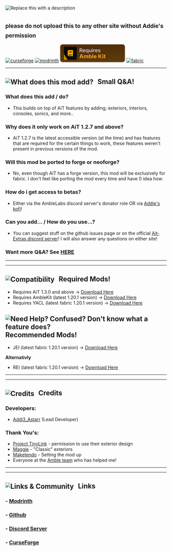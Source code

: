 ![Replace this with a description](https://cdn.modrinth.com/data/cached_images/95e918d0f5e8fea049cf34eede40dd05fdaab879.png)







<sub>please do not upload this to any other site without Addie's permission</sub>
-------------

[<img alt="curseforge" height="56" src="https://cdn.jsdelivr.net/npm/@intergrav/devins-badges@3/assets/cozy/available/curseforge_vector.svg">](https://legacy.curseforge.com/minecraft/mc-mods/ait-extras) <!-- SVG version -->
[<img alt="modrinth" height="56" src="https://cdn.jsdelivr.net/npm/@intergrav/devins-badges@3/assets/cozy/available/modrinth_vector.svg">](https://modrinth.com/mod/ait-extras) <!-- SVG version -->
[<img alt="amble" height="56" src="https://raw.githubusercontent.com/amblelabs/modkit/refs/heads/main/promo/cozy_vector_requires.svg">](https://modrinth.com/mod/amblekit)
[<img alt="fabric" height="56" src="https://cdn.jsdelivr.net/npm/@intergrav/devins-badges@3/assets/cozy/supported/fabric_vector.svg">](https://fabricmc.net/) <!-- SVG version -->

-------------
<h2>
  <img src="https://cdn.modrinth.com/data/cached_images/b18b275a0e9bb4000e015b935b65037166301538.png"
       alt="What does this mod add?"
       width="25"
       height="25"
       style="vertical-align: middle; margin-right: 8px;">
  Small Q&A!
</h2>

### What does this add / do?

- This builds on top of AiT features by adding; exteriors, interiors, consoles, sonics, and more..

### Why does it only work on AiT 1.2.7 and above?

- AiT 1.2.7 is the latest accessible version (at the time) and has features that are required for the certain things to work, these features weren't present in previous versions of the mod.

### Will this mod be ported to forge or neoforge?

- No, even though AiT has a forge version, this mod will be exclusively for fabric. I don't feel like porting the mod every time and have 0 idea how.


### How do i get access to betas?
- Either via the AmbleLabs discord server's donator role OR via [Addie's kofi](https://ko-fi.com/addi3dabaddie)!

### Can you add... / How do you use...?
- You can suggest stuff on the github issues page or on the official [Ait-Extras discord server](https://discord.gg/5JDKuzarcS)! I will also answer any questions on either site!

### Want more Q&A? See [HERE](https://github.com/amblelabs/ait-extras/wiki/Q&A)

-------------
-------------

<h2>
  <img src="https://cdn.modrinth.com/data/cached_images/808c7934614530076d21dd0cf5c5e2e992595985.png"
       alt="Compatibility"
       width="25"
       height="25"
       style="vertical-align: middle; margin-right: 8px;">
  Required Mods!
</h2>

- Requires AiT 1.3.0 and above -> [Download Here](https://modrinth.com/mod/ait/versions)
- Requires AmbleKit (latest 1.20.1 version) -> [Download Here](https://modrinth.com/mod/amblekit/versions)
- Requires YACL (latest fabric 1.20.1 version) -> [Download Here](https://modrinth.com/mod/yacl/versions?g=1.20.1&l=fabric)

<h2>
  <img src="https://cdn.modrinth.com/data/cached_images/29848556cea889595907388e4cb59a97a4e86aea.png"
       alt="Need Help? Confused? Don't know what a feature does?"
       width="25"
       height="25"
       style="vertical-align: middle; margin-right: 8px;">
  Recommended Mods!
</h2>

- JEI (latest fabric 1.20.1 version) -> [Download Here](https://modrinth.com/mod/jei/versions?g=1.20.1&l=fabric)

**Alternativly**

- REI (latest fabric 1.20.1 version) -> [Download Here](https://modrinth.com/mod/rei/versions?g=1.20.1&l=fabric)

-------------
-------------

<h2>
  <img src="https://cdn.modrinth.com/data/cached_images/7412fc34a0142c5cc1ec9eee18c68c81fbbb4d81.png"
       alt="Credits"
       width="25"
       height="25"
       style="vertical-align: middle; margin-right: 8px;">
  Credits
</h2>

### Developers:
- [Addi3_Astarr](https://addi3.github.io/) (Lead Developer)

### Thank You's:

- [Project TinyLink](https://www.youtube.com/@projecttinylink7986) - permission to use their exterior design
- [Maggie](https://discord.com/channels/1213989169878274068/1289647140485861438) - "Classic" exteriors
- [Maketendo](https://modrinth.com/user/Maketendo) - Setting the mod up
- Everyone at the [Amble team](https://amblelabs.github.io/) who has helped me!

-------------
-------------

<h2>
  <img src="https://cdn.modrinth.com/data/cached_images/23b97ecfe49586f70c6a7d4e4ca63ac14d47e6e1.png"
       alt="Links & Community"
       width="25"
       height="25"
       style="vertical-align: middle; margin-right: 8px;">
  Links
</h2>

### - [Modrinth](https://modrinth.com/project/ait-extras)
### - [Github](https://github.com/amblelabs/ait-extras)
### - [Discord Server](https://discord.gg/5JDKuzarcS)
### - [CurseForge](https://legacy.curseforge.com/minecraft/mc-mods/ait-extras)
